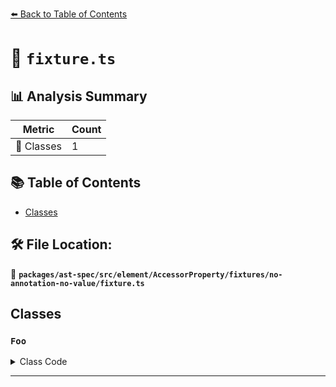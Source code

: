 [⬅️ Back to Table of Contents](../../../../../../../index.md)

# 📄 `fixture.ts`

## 📊 Analysis Summary

| Metric | Count |
|--------|-------|
| 🧱 Classes | 1 |

## 📚 Table of Contents

- [Classes](#classes)

## 🛠️ File Location:
📂 **`packages/ast-spec/src/element/AccessorProperty/fixtures/no-annotation-no-value/fixture.ts`**

## Classes

### `Foo`

<details><summary>Class Code</summary>

```ts
class Foo {
  accessor prop;
}
```
</details>


---